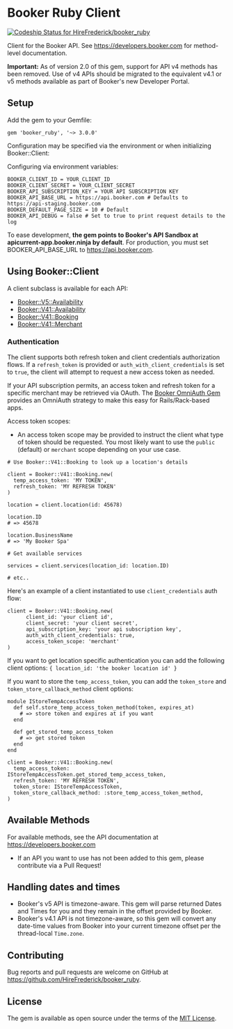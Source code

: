 # Booker Ruby Client

[ ![Codeship Status for HireFrederick/booker_ruby](https://app.codeship.com/projects/a564c190-a133-0133-48cc-22cba843574f/status?branch=master)](https://app.codeship.com/projects/128449)

Client for the Booker API. See https://developers.booker.com for method-level documentation.

**Important:** As of version 2.0 of this gem, support for API v4 methods has been removed. Use of v4 APIs should be migrated to the equivalent v4.1 or v5 methods available as part of Booker's new Developer Portal.

## Setup

Add the gem to your Gemfile:

`gem 'booker_ruby', '~> 3.0.0'`

Configuration may be specified via the environment or when initializing Booker::Client:

Configuring via environment variables:
```
BOOKER_CLIENT_ID = YOUR_CLIENT_ID
BOOKER_CLIENT_SECRET = YOUR_CLIENT_SECRET
BOOKER_API_SUBSCRIPTION_KEY = YOUR API SUBSCRIPTION KEY
BOOKER_API_BASE_URL = https://api.booker.com # Defaults to https://api-staging.booker.com
BOOKER_DEFAULT_PAGE_SIZE = 10 # Default
BOOKER_API_DEBUG = false # Set to true to print request details to the log
```

To ease development, **the gem points to Booker's API Sandbox at apicurrent-app.booker.ninja by default**.
For production, you must set BOOKER_API_BASE_URL to https://api.booker.com.

## Using Booker::Client

A client subclass is available for each API:
* [Booker::V5::Availability](lib/booker/v5/availability.rb)
* [Booker::V41::Availability](lib/booker/v4.1/availability.rb)
* [Booker::V41::Booking](lib/booker/v4.1/booking.rb)
* [Booker::V41::Merchant](lib/booker/v4.1/merchant.rb)

### Authentication

The client supports both refresh token and client credentials authorization flows. If a `refresh_token` is provided
or `auth_with_client_credentials` is set to `true`, the client will attempt to request a new access token as needed.

If your API subscription permits, an access token and refresh token for a specific merchant may be retrieved via OAuth. The [Booker OmniAuth Gem](https://github.com/hirefrederick/omniauth-booker) provides an OmniAuth strategy to make this easy for Rails/Rack-based apps.

Access token scopes:
* An access token scope may be provided to instruct the client what type of token should be requested.
You most likely want to use the `public` (default) or `merchant` scope depending on your use case.

```
# Use Booker::V41::Booking to look up a location's details

client = Booker::V41::Booking.new(
  temp_access_token: 'MY TOKEN',
  refresh_token: 'MY REFRESH TOKEN'
)

location = client.location(id: 45678)

location.ID
# => 45678

location.BusinessName
# => 'My Booker Spa'

# Get available services

services = client.services(location_id: location.ID)

# etc..
```

Here's an example of a client instantiated to use `client_credentials` auth flow:
```
client = Booker::V41::Booking.new(
      client_id: 'your client id',
      client_secret: 'your client secret',
      api_subscription_key: 'your api subscription key',
      auth_with_client_credentials: true,
      access_token_scope: 'merchant'
)
```


If you want to get location specific authentication you can add the following client options: `{ location_id: 'the booker location id' }`

If you want to store the `temp_access_token`, you can add the `token_store` and `token_store_callback_method` client options: 

```
module IStoreTempAccessToken
  def self.store_temp_access_token_method(token, expires_at)
    # => store token and expires at if you want
  end
  
  def get_stored_temp_access_token
    # => get stored token
  end
end

client = Booker::V41::Booking.new(
  temp_access_token: IStoreTempAccessToken.get_stored_temp_access_token,
  refresh_token: 'MY REFRESH TOKEN',
  token_store: IStoreTempAccessToken,
  token_store_callback_method: :store_temp_access_token_method,     
)
```

## Available Methods

For available methods, see the API documentation at https://developers.booker.com
* If an API you want to use has not been added to this gem, please contribute via a Pull Request!

## Handling dates and times

* Booker's v5 API is timezone-aware. This gem will parse returned Dates and Times for you and they remain in the offset provided by Booker.
* Booker's v4.1 API is not timezone-aware, so this gem will convert any date-time values from Booker into your current timezone offset per the thread-local `Time.zone`.

## Contributing

Bug reports and pull requests are welcome on GitHub at https://github.com/HireFrederick/booker_ruby.

## License

The gem is available as open source under the terms of the [MIT License](http://opensource.org/licenses/MIT).
